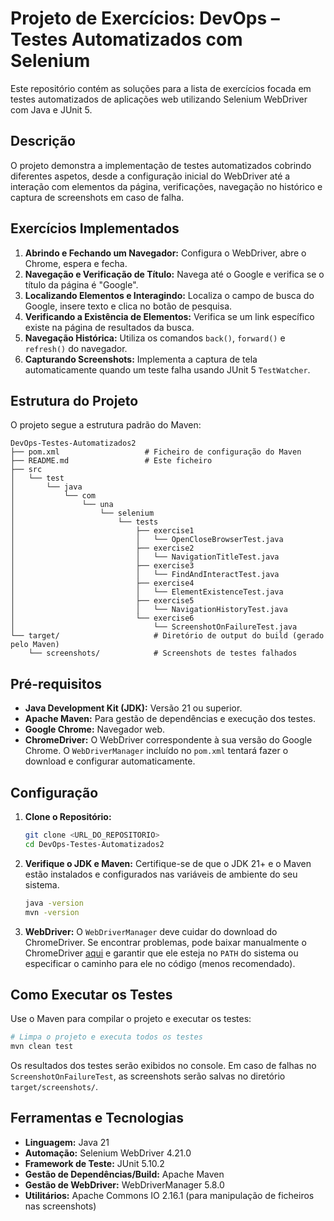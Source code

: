 # Projeto de Exercícios: DevOps – Testes Automatizados com Selenium

Este repositório contém as soluções para a lista de exercícios focada em testes automatizados de aplicações web utilizando Selenium WebDriver com Java e JUnit 5.

## Descrição

O projeto demonstra a implementação de testes automatizados cobrindo diferentes aspetos, desde a configuração inicial do WebDriver até a interação com elementos da página, verificações, navegação no histórico e captura de screenshots em caso de falha.

## Exercícios Implementados

1.  **Abrindo e Fechando um Navegador:** Configura o WebDriver, abre o Chrome, espera e fecha.
2.  **Navegação e Verificação de Título:** Navega até o Google e verifica se o título da página é "Google".
3.  **Localizando Elementos e Interagindo:** Localiza o campo de busca do Google, insere texto e clica no botão de pesquisa.
4.  **Verificando a Existência de Elementos:** Verifica se um link específico existe na página de resultados da busca.
5.  **Navegação Histórica:** Utiliza os comandos `back()`, `forward()` e `refresh()` do navegador.
6.  **Capturando Screenshots:** Implementa a captura de tela automaticamente quando um teste falha usando JUnit 5 `TestWatcher`.

## Estrutura do Projeto

O projeto segue a estrutura padrão do Maven:

```
DevOps-Testes-Automatizados2
├── pom.xml                   # Ficheiro de configuração do Maven
├── README.md                 # Este ficheiro
├── src
│   └── test
│       └── java
│           └── com
│               └── una
│                   └── selenium
│                       └── tests
│                           ├── exercise1
│                           │   └── OpenCloseBrowserTest.java
│                           ├── exercise2
│                           │   └── NavigationTitleTest.java
│                           ├── exercise3
│                           │   └── FindAndInteractTest.java
│                           ├── exercise4
│                           │   └── ElementExistenceTest.java
│                           ├── exercise5
│                           │   └── NavigationHistoryTest.java
│                           └── exercise6
│                               └── ScreenshotOnFailureTest.java
└── target/                     # Diretório de output do build (gerado pelo Maven)
    └── screenshots/            # Screenshots de testes falhados
```

## Pré-requisitos

*   **Java Development Kit (JDK):** Versão 21 ou superior.
*   **Apache Maven:** Para gestão de dependências e execução dos testes.
*   **Google Chrome:** Navegador web.
*   **ChromeDriver:** O WebDriver correspondente à sua versão do Google Chrome. O `WebDriverManager` incluído no `pom.xml` tentará fazer o download e configurar automaticamente.

## Configuração

1.  **Clone o Repositório:**
    ```bash
    git clone <URL_DO_REPOSITORIO>
    cd DevOps-Testes-Automatizados2
    ```
2.  **Verifique o JDK e Maven:** Certifique-se de que o JDK 21+ e o Maven estão instalados e configurados nas variáveis de ambiente do seu sistema.
    ```bash
    java -version
    mvn -version
    ```
3.  **WebDriver:** O `WebDriverManager` deve cuidar do download do ChromeDriver. Se encontrar problemas, pode baixar manualmente o ChromeDriver [aqui](https://googlechromelabs.github.io/chrome-for-testing/) e garantir que ele esteja no `PATH` do sistema ou especificar o caminho para ele no código (menos recomendado).

## Como Executar os Testes

Use o Maven para compilar o projeto e executar os testes:

```bash
# Limpa o projeto e executa todos os testes
mvn clean test
```

Os resultados dos testes serão exibidos no console. Em caso de falhas no `ScreenshotOnFailureTest`, as screenshots serão salvas no diretório `target/screenshots/`.

## Ferramentas e Tecnologias

*   **Linguagem:** Java 21
*   **Automação:** Selenium WebDriver 4.21.0
*   **Framework de Teste:** JUnit 5.10.2
*   **Gestão de Dependências/Build:** Apache Maven
*   **Gestão de WebDriver:** WebDriverManager 5.8.0
*   **Utilitários:** Apache Commons IO 2.16.1 (para manipulação de ficheiros nas screenshots)

